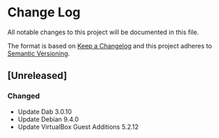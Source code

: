 # Change Log
All notable changes to this project will be documented in this file.

The format is based on [Keep a Changelog](http://keepachangelog.com/)
and this project adheres to [Semantic Versioning](http://semver.org/).

## [Unreleased]
### Changed
- Update Dab 3.0.10
- Update Debian 9.4.0
- Update VirtualBox Guest Additions 5.2.12
